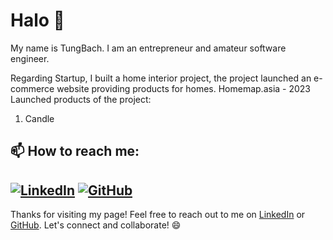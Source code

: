 # Halo 👋

My name is TungBach. I am an entrepreneur and amateur software engineer.

Regarding Startup, I built a home interior project, the project launched an e-commerce website providing products for homes. 
Homemap.asia - 2023
Launched products of the project:
1. Candle

## 📫 How to reach me:
[![LinkedIn](https://i.stack.imgur.com/gVE0j.png)](https://www.linkedin.com/in/tuzg-bach-3a0b041aa/)
[![GitHub](https://i.stack.imgur.com/tskMh.png)](https://github.com/tuzgbach)
---

Thanks for visiting my page! Feel free to reach out to me on [LinkedIn](https://www.linkedin.com/in/tuzg-bach-3a0b041aa/) or [GitHub](https://github.com/tuzgbach). Let's connect and collaborate! 😄
